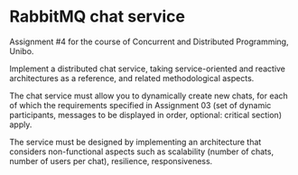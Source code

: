 # RabbitMQ chat service

Assignment #4 for the course of Concurrent and Distributed Programming, Unibo.

Implement a distributed chat service, taking service-oriented and reactive architectures as a reference, and related methodological aspects.

The chat service must allow you to dynamically create new chats, for each of which the requirements specified in Assignment 03 (set of dynamic participants, messages to be displayed in order, optional: critical section) apply.

The service must be designed by implementing an architecture that considers non-functional aspects such as scalability (number of chats, number of users per chat), resilience, responsiveness.
